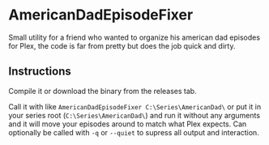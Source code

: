 # AmericanDadEpisodeFixer
Small utility for a friend who wanted to organize his american dad episodes for Plex, the code is far from pretty but does the job quick and dirty.


## Instructions
Compile it or download the binary from the releases tab.

Call it with like `AmericanDadEpisodeFixer C:\Series\AmericanDad\` or put it in your series root (`C:\Series\AmericanDad\`) and run it without any arguments and it will move your episodes around to match what Plex expects. Can optionally be called with `-q` or `--quiet` to supress all output and interaction.
